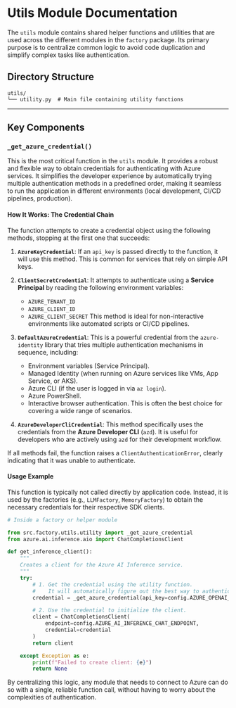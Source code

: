 # Utils Module Documentation

The `utils` module contains shared helper functions and utilities that are used across the different modules in the `factory` package. Its primary purpose is to centralize common logic to avoid code duplication and simplify complex tasks like authentication.

## Directory Structure

```
utils/
└── utility.py  # Main file containing utility functions
```

---

## Key Components

### `_get_azure_credential()`

This is the most critical function in the `utils` module. It provides a robust and flexible way to obtain credentials for authenticating with Azure services. It simplifies the developer experience by automatically trying multiple authentication methods in a predefined order, making it seamless to run the application in different environments (local development, CI/CD pipelines, production).

#### How It Works: The Credential Chain

The function attempts to create a credential object using the following methods, stopping at the first one that succeeds:

1.  **`AzureKeyCredential`**: If an `api_key` is passed directly to the function, it will use this method. This is common for services that rely on simple API keys.

2.  **`ClientSecretCredential`**: It attempts to authenticate using a **Service Principal** by reading the following environment variables:
    *   `AZURE_TENANT_ID`
    *   `AZURE_CLIENT_ID`
    *   `AZURE_CLIENT_SECRET`
    This method is ideal for non-interactive environments like automated scripts or CI/CD pipelines.

3.  **`DefaultAzureCredential`**: This is a powerful credential from the `azure-identity` library that tries multiple authentication mechanisms in sequence, including:
    *   Environment variables (Service Principal).
    *   Managed Identity (when running on Azure services like VMs, App Service, or AKS).
    *   Azure CLI (if the user is logged in via `az login`).
    *   Azure PowerShell.
    *   Interactive browser authentication.
    This is often the best choice for covering a wide range of scenarios.

4.  **`AzureDeveloperCliCredential`**: This method specifically uses the credentials from the **Azure Developer CLI** (`azd`). It is useful for developers who are actively using `azd` for their development workflow.

If all methods fail, the function raises a `ClientAuthenticationError`, clearly indicating that it was unable to authenticate.

#### Usage Example

This function is typically not called directly by application code. Instead, it is used by the factories (e.g., `LLMFactory`, `MemoryFactory`) to obtain the necessary credentials for their respective SDK clients.

```python
# Inside a factory or helper module

from src.factory.utils.utility import _get_azure_credential
from azure.ai.inference.aio import ChatCompletionsClient

def get_inference_client():
    """
    Creates a client for the Azure AI Inference service.
    """
    try:
        # 1. Get the credential using the utility function.
        #    It will automatically figure out the best way to authenticate.
        credential = _get_azure_credential(api_key=config.AZURE_OPENAI_API_KEY)

        # 2. Use the credential to initialize the client.
        client = ChatCompletionsClient(
            endpoint=config.AZURE_AI_INFERENCE_CHAT_ENDPOINT,
            credential=credential
        )
        return client

    except Exception as e:
        print(f"Failed to create client: {e}")
        return None
```

By centralizing this logic, any module that needs to connect to Azure can do so with a single, reliable function call, without having to worry about the complexities of authentication.
